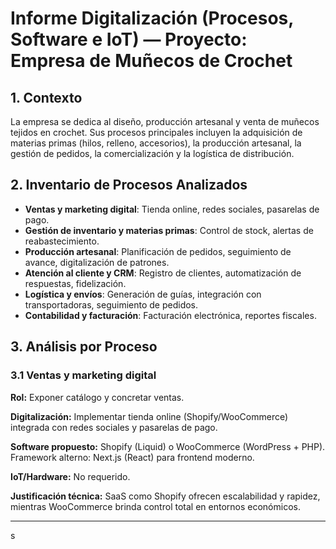 # Informe Digitalización (Procesos, Software e IoT) — Proyecto: Empresa de Muñecos de Crochet

## 1. Contexto

La empresa se dedica al diseño, producción artesanal y venta de muñecos tejidos en crochet. Sus procesos principales incluyen la adquisición de materias primas (hilos, relleno, accesorios), la producción artesanal, la gestión de pedidos, la comercialización y la logística de distribución.

## 2. Inventario de Procesos Analizados

* **Ventas y marketing digital**: Tienda online, redes sociales, pasarelas de pago.
* **Gestión de inventario y materias primas**: Control de stock, alertas de reabastecimiento.
* **Producción artesanal**: Planificación de pedidos, seguimiento de avance, digitalización de patrones.
* **Atención al cliente y CRM**: Registro de clientes, automatización de respuestas, fidelización.
* **Logística y envíos**: Generación de guías, integración con transportadoras, seguimiento de pedidos.
* **Contabilidad y facturación**: Facturación electrónica, reportes fiscales.

## 3. Análisis por Proceso

### 3.1 Ventas y marketing digital

**Rol:** Exponer catálogo y concretar ventas.

**Digitalización:** Implementar tienda online (Shopify/WooCommerce) integrada con redes sociales y pasarelas de pago.

**Software propuesto:** Shopify (Liquid) o WooCommerce (WordPress + PHP). Framework alterno: Next.js (React) para frontend moderno.

**IoT/Hardware:** No requerido.

**Justificación técnica:** SaaS como Shopify ofrecen escalabilidad y rapidez, mientras WooCommerce brinda control total en entornos económicos.

---
s
